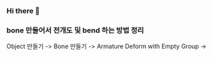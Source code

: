 ### Hi there 👋

<!--
**eduwang/eduwang** is a ✨ _special_ ✨ repository because its `README.md` (this file) appears on your GitHub profile.

Here are some ideas to get you started:

- 🔭 I’m currently working on ...
- 🌱 I’m currently learning ...
- 👯 I’m looking to collaborate on ...
- 🤔 I’m looking for help with ...
- 💬 Ask me about ...
- 📫 How to reach me: ...
- 😄 Pronouns: ...
- ⚡ Fun fact: ...
-->

### bone 만들어서 전개도 및 bend 하는 방법 정리
Object 만들기 -> Bone 만들기 -> Armature Deform with Empty Group -> 